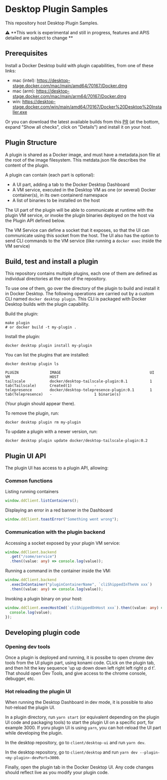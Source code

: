 # Desktop Plugin Samples

This repository host Desktop Plugin Samples.

:warning: **This work is experimental and still in progress, features and APIS detailed are subject to change **

## Prerequisites

Install a Docker Desktop build with plugin capabilities, from one of these links: 

* mac (intel): https://desktop-stage.docker.com/mac/main/amd64/70167/Docker.dmg
* mac (arm): https://desktop-stage.docker.com/mac/main/arm64/70167/Docker.dmg
* win: https://desktop-stage.docker.com/win/main/amd64/70167/Docker%20Desktop%20Installer.exe

Or you can download the latest available builds from this [PR](https://github.com/docker/pinata/pull/16496) (at the bottom, expand "Show all checks", click on "Details") and install it on your host.

## Plugin Structure

A plugin is shared as a Docker image, and must have a metadata.json file at the root of the image filesystem.
This metdata.json file describes the content of the plugin.

A plugin can contain (each part is optional):

- A UI part, adding a tab to the Docker Desktop Dashboard
- A VM service, executed in the Desktop VM as one (or several) Docker container(s), in its own containerd namespace
- A list of binaries to be installed on the host

The UI part of the plugin will be able to communicate at runtime with the plugin VM service, or invoke the plugin binaries deployed on the host via the Plugin API defined below.

The VM Service can define a socket that it exposes, so that the UI can communicate using this socket from the host. The UI also has the option to send CLI commands to the VM service (like running a `docker exec` inside the VM service)

## Build, test and install a plugin

This repository contains multiple plugins, each one of them are defined as individual directories at the root of the repository.

To use one of them, go over the directory of the plugin to build and install it in Docker Desktop. The following operations are carried out by a custom CLI named `docker desktop plugin`. This CLI is packaged with Docker Desktop builds with the plugin capability.

Build the plugin:

```cli
make plugin
# or docker build -t my-plugin .
```

Install the plugin:

```cli
docker desktop plugin install my-plugin
```

You can list the plugins that are installed:

```cli
docker desktop plugin ls

PLUGIN              IMAGE                                        UI                    VM                  HOST
tailscale           docker/desktop-tailscale-plugin:0.1          1 tab(Tailscale)      Created(1)          -
telepresence        docker/desktop-telepresence-plugin:0.1       1 tab(Telepresence)   -                   1 binarie(s)
```

(Your plugin should appear there).

To remove the plugin, run:

```cli
docker desktop plugin rm my-plugin
```

To update a plugin with a newer version, run:

```cli
docker desktop plugin update docker/desktop-tailscale-plugin:0.2
```

## Plugin UI API

The plugin UI has access to a plugin API, allowing:

### Common functions

Listing running containers

```typescript
window.ddClient.listContainers();
```

Displaying an error in a red banner in the Dashboard

```typescript
window.ddClient.toastError("Something went wrong");
```

### Communication with the plugin backend

Accessing a socket exposed by your plugin VM service:

```typescript
window.ddClient.backend
  .get("/some/service")
  .then((value: any) => console.log(value));
```

Running a command in the container inside the VM:

```typescript
window.ddClient.backend
  .execInContainer("pluginContainerName", `cliShippedInTheVm xxx`)
  .then((value: any) => console.log(value));
```

Invoking a plugin binary on your host:

```typescript
window.ddClient.execHostCmd(`cliShippedOnHost xxx`).then((value: any) => {
  console.log(value);
});
```

## Developing plugin code

### Opening dev tools

Once a plugin is deployed and running, it is possibe to open chrome dev tools from the UI plugin part, using konami code. CLick on the plugin tab, and then hit the key sequence 'up up down down left right left right p d t'. That should open Dev Tools, and give access to the chrome console, debugger, etc.

### Hot reloading the plugin UI

When running the Desktop Dashboard in dev mode, it is possible to also hot-reload the plugin UI.

In a plugin directory, run `yarn start` (or equivalent depending on the plugin UI code and packaging tools) to start the plugin UI on a specific port, for example 3000. If yoru plugin UI is using `yarn`, you can hot-reload the UI part while developing the plugin.

In the desktop repository, go to `client/desktop-ui` and run `yarn dev`.

In the desktop repository, go to `client/desktop` and run `yarn dev --plugin-<my-plugin>-devPort=3000`.

Finally, open the plugin tab in the Docker Desktop UI. Any code changes should reflect live as you modify your plugin code.
